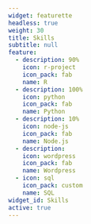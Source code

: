 ```yaml
---
widget: featurette
headless: true
weight: 30
title: Skills
subtitle: null
feature:
  - description: 90%
    icon: r-project
    icon_pack: fab
    name: R
  - description: 100%
    icon: python
    icon_pack: fab
    name: Python
  - description: 10%
    icon: node-js
    icon_pack: fab
    name: Node.js
  - description:
    icon: wordpress
    icon_pack: fab
    name: Wordpress
  - icon: sql
    icon_pack: custom
    name: SQL
widget_id: Skills
active: true
---
```

